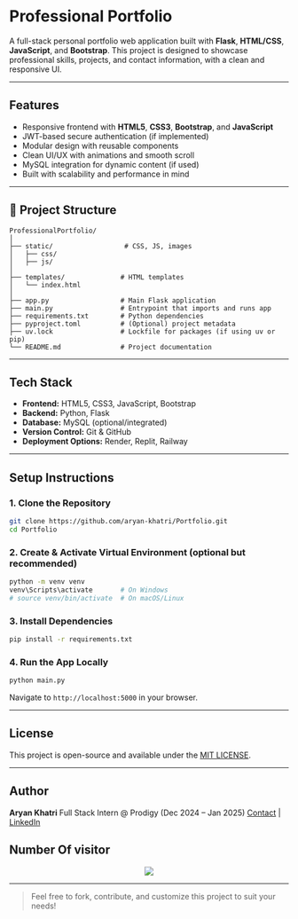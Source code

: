 # Professional Portfolio

A full-stack personal portfolio web application built with **Flask**, **HTML/CSS**, **JavaScript**, and **Bootstrap**. This project is designed to showcase professional skills, projects, and contact information, with a clean and responsive UI.

---

## Features

*  Responsive frontend with **HTML5**, **CSS3**, **Bootstrap**, and **JavaScript**
*  JWT-based secure authentication (if implemented)
*  Modular design with reusable components
*  Clean UI/UX with animations and smooth scroll
*  MySQL integration for dynamic content (if used)
*  Built with scalability and performance in mind

---

## 📁 Project Structure

```
ProfessionalPortfolio/
│
├── static/                  # CSS, JS, images
│   ├── css/
│   ├── js/
│
├── templates/              # HTML templates
│   └── index.html
│
├── app.py                  # Main Flask application
├── main.py                 # Entrypoint that imports and runs app
├── requirements.txt        # Python dependencies
├── pyproject.toml          # (Optional) project metadata
├── uv.lock                 # Lockfile for packages (if using uv or pip)
└── README.md               # Project documentation
```

---

##  Tech Stack

* **Frontend:** HTML5, CSS3, JavaScript, Bootstrap
* **Backend:** Python, Flask
* **Database:** MySQL (optional/integrated)
* **Version Control:** Git & GitHub
* **Deployment Options:** Render, Replit, Railway

---

##  Setup Instructions

### 1. Clone the Repository

```bash
git clone https://github.com/aryan-khatri/Portfolio.git
cd Portfolio
```

### 2. Create & Activate Virtual Environment (optional but recommended)

```bash
python -m venv venv
venv\Scripts\activate       # On Windows
# source venv/bin/activate  # On macOS/Linux
```

### 3. Install Dependencies

```bash
pip install -r requirements.txt
```

### 4. Run the App Locally

```bash
python main.py
```

Navigate to `http://localhost:5000` in your browser.

---

##  License

This project is open-source and available under the [MIT LICENSE](LICENSE).

---

##  Author

**Aryan Khatri**
Full Stack Intern @ Prodigy (Dec 2024 – Jan 2025)
 [Contact](mailto:aryankhatik721@gmail.com) |  [LinkedIn](https://www.linkedin.com/in/aryan-khatri-8587b3251/)

 ## Number Of visitor 
<p align="center">
  <img src="https://profile-counter.glitch.me/aryan-khatri/count.svg" />
</p>

---

> Feel free to fork, contribute, and customize this project to suit your needs!
